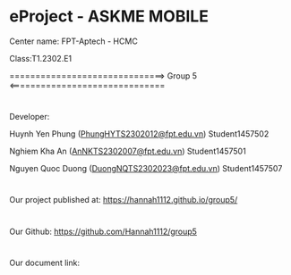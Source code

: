 # eProject - ASKME MOBILE
Center name: FPT-Aptech - HCMC

Class:T1.2302.E1

==============================> Group 5 <==============================
#
Developer:

Huynh Yen Phung (PhungHYTS2302012@fpt.edu.vn) Student1457502

Nghiem Kha An (AnNKTS2302007@fpt.edu.vn) Student1457501

Nguyen Quoc Duong (DuongNQTS2302023@fpt.edu.vn) Student1457507
#
Our project published at: https://hannah1112.github.io/group5/

#
Our Github: https://github.com/Hannah1112/group5

#
Our document link: 
